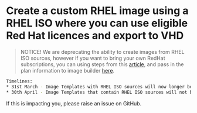 # Create a custom RHEL image using a RHEL ISO where you can use eligible Red Hat licences and export to VHD

> NOTICE! We are deprecating the ability to create images from RHEL ISO sources, however if you want to bring your own RedHat subscriptions, you can using steps from this [article](https://docs.microsoft.com/en-us/azure/virtual-machines/workloads/redhat/byos), and pass in the plan information to image builder [here](https://docs.microsoft.com/en-us/azure/virtual-machines/linux/image-builder-json?toc=%2Fazure%2Fvirtual-machines%2Fwindows%2Ftoc.json&bc=%2Fazure%2Fvirtual-machines%2Fwindows%2Fbreadcrumb%2Ftoc.json#support-for-market-place-plan-information).


```bash
Timelines:
* 31st March - Image Templates with RHEL ISO sources will now longer be accepted by the resource provider.
* 30th April - Image Templates that contain RHEL ISO sources will not be processed any more.
```

If this is impacting you, please raise an issue on GitHub.